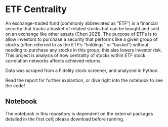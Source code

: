 # ETF Centrality

An exchange-traded fund (commonly abbreviated as “ETF”) is a financial security that tracks a basket of related stocks but can be bought and sold on an exchange like other assets (Chen 2021). The purpose of ETFs is to allow investors to purchase a security that performs like a given group of stocks (often referred to as the ETF’s “holdings” or “basket”) without needing to purchase any stocks in this group; this also lowers investor risk. This project is analysis of how centrality of stocks within ETF stock correlation networks affects achieved returns.

Data was scraped from a Fidelity stock screener, and analyzed in Python.

Read the report for further explantion, or dive right into the notebook to see the code!


## Notebook
The notebook in this repository is dependent on the external packages detailed in the first cell; please download before running.
